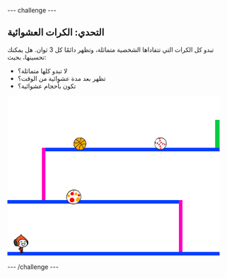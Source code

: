 \--- challenge \---

## التحدي: الكرات العشوائية

تبدو كل الكرات التي تتفاداها الشخصية متماثلة، وتظهر دائمًا كل 3 ثوان. هل يمكنك تحسينها، بحيث:

+ لا تبدو كلها متماثلة؟
+ تظهر بعد مدة عشوائية من الوقت؟
+ تكون بأحجام عشوائية؟

![لقطة الشاشة](images/dodge-ball-random.png)

\--- /challenge \---